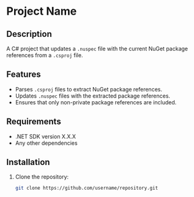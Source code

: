 # Project Name

## Description
A C# project that updates a `.nuspec` file with the current NuGet package references from a `.csproj` file.

## Features
- Parses `.csproj` files to extract NuGet package references.
- Updates `.nuspec` files with the extracted package references.
- Ensures that only non-private package references are included.

## Requirements
- .NET SDK version X.X.X
- Any other dependencies

## Installation
1. Clone the repository:
   ```sh
   git clone https://github.com/username/repository.git
